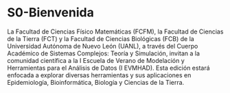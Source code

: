 # S0-Bienvenida
La Facultad de Ciencias Físico Matemáticas (FCFM), la Facultad de Ciencias de la Tierra (FCT) y la Facultad de Ciencias Biológicas (FCB) de la Universidad Autónoma de Nuevo León (UANL), a través del Cuerpo Académico de Sistemas Complejos: Teoría y Simulación, invitan a la comunidad científica a la I Escuela de Verano de Modelación y Herramientas para el Análisis de Datos (I EVMHAD). Esta edición estará enfocada a explorar diversas herramientas y sus aplicaciones en Epidemiología, Bioinformática, Biología y Ciencias de la Tierra.
